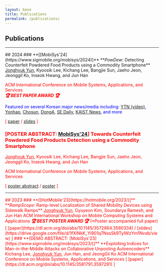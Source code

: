 ```yaml
---
layout: base
title: Publications
permalink: /publications/
---
```

## Publications 

<!-- Add Line -->
<hr> 
## 2024
<!-- ..................................................................................................................................... -->
### **[[MobiSys'24](https://www.sigmobile.org/mobisys/2024)]** **<i>PowDew</i>: Detecting Counterfeit Powdered Food Products using a Commodity Smartphone**   
<u>Jonghyuk Yun</u>, Kyoosik Lee, Kichang Lee, Bangjie Sun, Jaeho Jeon, Jeonggil Ko, Inseok Hwang, and Jun Han <span style="color: red;">

ACM International Conference on Mobile Systems, Applications, and Services  
<span style="color: red;"><strong><em>🏆 BEST PAPER AWARD 🏆</em></strong></span> 

<span style="color: blue;">Featured on several Korean major news/media including: [YTN (video)](https://www.youtube.com/watch?v=YSUQKdiXhOE&ab_channel=YTN), [Yonhap](https://www.yna.co.kr/view/AKR20240802037500063), [Chosun](https://www.chosun.com/economy/science/2024/08/02/Q5YWOUU4M5HLORQOOU4VEAWPIE/), [DongA](https://m.dongascience.com/news.php?idx=66807), [SE Daily](https://www.sedaily.com/NewsView/2DCUYKINTT), [KAIST News](https://researchnews.kaist.ac.kr/researchnews/html/news/?mode=V&mng_no=38770&skey=prof&sval=%ED%95%9C%EC%A4%80&list_s_date=&list_e_date=&GotoPage=1), and more</strong></span>

[ [paper](https://dl.acm.org/doi/10.1145/3643832.3661877) / [slides](https://drive.google.com/file/d/1NO5tmbwEX3GliSWQcCYWLwNuodsS2zev/view?usp=drive_link) ] 
<!-- ..................................................................................................................................... -->
<!-- ..................................................................................................................................... -->
### **[POSTER ABSTRACT: [MobiSys'24](https://www.sigmobile.org/mobisys/2024/)]** **Towards Counterfeit Powdered Food Products Detection using a Commodity Smartphone**  
<u>Jonghyuk Yun</u>, Kyoosik Lee, Kichang Lee, Bangjie Sun, Jaeho Jeon, Jeonggil Ko, Inseok Hwang, and Jun Han 

ACM International Conference on Mobile Systems, Applications, and Services  

[ [poster abstract](https://dl.acm.org/doi/10.1145/3643832.3661398) / [poster](https://drive.google.com/file/d/1cLGrmBnHlZuLBoTdw-8_T-Ua4KT8szAu/view?usp=sharing) ] 
<!-- ..................................................................................................................................... -->
<!-- Add Line -->
<hr> 
## 2023
<!-- ..................................................................................................................................... -->
### **[[HotMobile'23](https://hotmobile.org/2023/)]** **<i>RampScope</i>: Ramp-level Localization of Shared Mobility Devices using Sidewalk Ramps**  
<u>Jonghyuk Yun</u>, Gyuyeon Kim, Soundarya Ramesh, and Jun Han  
ACM International Workshop on Mobile Computing Systems and Applications  
<span style="color: red;"><strong><em>🏆 BEST POSTER AWARD 🏆</em></strong></span> (*Poster accompanied full paper)  
[ [paper](https://dl.acm.org/doi/abs/10.1145/3572864.3580334) / [slides](https://drive.google.com/file/d/1fXiNkK_Yi901q7NssSk9TylWzYm1Nvxb/view) ] 
<!-- ..................................................................................................................................... -->
<!-- ..................................................................................................................................... -->
### **[DEMO ABSTRACT: [MobiSys'23](https://www.sigmobile.org/mobisys/2023/)]** **Exploiting Indices for Man-in-the-Middle Attacks on Collaborative Unpooling Autoencoders**  
Kichang Lee, <u>Jonghyuk Yun</u>, Jun Han, and JeongGil Ko  
ACM International Conference on Mobile Systems, Applications, and Services  
[ [paper](https://dl.acm.org/doi/abs/10.1145/3581791.3597291) ]
<!-- ..................................................................................................................................... -->

